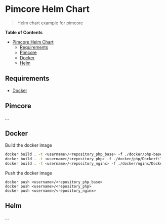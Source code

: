 # Pimcore Helm Chart

> Helm chart example for pimcore

**Table of Contents**

- [Pimcore Helm Chart](#pimcore-helm-chart)
	- [Requirements](#requirements)
	- [Pimcore](#pimcore)
	- [Docker](#docker)
	- [Helm](#helm)

## Requirements

- [Docker](https://www.docker.com/)

## Pimcore

...

## Docker

Build the docker image

```bash
docker build . -t <username>/<repository_php_base> -f ./docker/php-base/Dockerfile
docker build . -t <username>/<repository_php> -f ./docker/php/Dockerfile --build-arg BASE_PHP_IMAGE=<username>/<repository_php_base>
docker build . -t <username>/<repository_nginx> -f ./docker/nginx/Dockerfile --build-arg ASSET_IMAGE=<username>/<repository_php>
```

Push the docker image

```
docker push <username>/<repository_php_base>
docker push <username>/<repository_php>
docker push <username>/<repository_nginx>
```

## Helm

...

